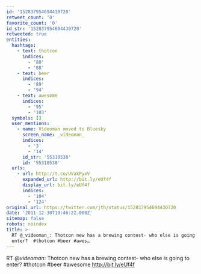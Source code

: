 ```yaml
---
id: '152837954694430720'
retweet_count: '0'
favorite_count: '0'
id_str: '152837954694430720'
retweeted: true
entities:
  hashtags:
    - text: thotcon
      indices:
        - '80'
        - '88'
    - text: beer
      indices:
        - '89'
        - '94'
    - text: awesome
      indices:
        - '95'
        - '103'
  symbols: []
  user_mentions:
    - name: Videoman moved to Bluesky
      screen_name: _videoman_
      indices:
        - '3'
        - '14'
      id_str: '55310538'
      id: '55310538'
  urls:
    - url: http://t.co/UVakPyxV
      expanded_url: http://bit.ly/eUf4f
      display_url: bit.ly/eUf4f
      indices:
        - '104'
        - '124'
original_url: https://twitter.com/jth/status/152837954694430720
date: '2011-12-30T19:46:22.000Z'
sitemap: false
robots: noindex
title: >-
  RT @_videoman_: Thotcon new has a brewing contest- who else is going to
  enter?  #thotcon #beer #awes…
---
```


RT @_videoman_: Thotcon new has a brewing contest- who else is going to enter?  #thotcon #beer #awesome http://bit.ly/eUf4f